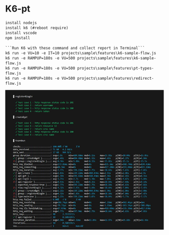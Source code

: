 # K6-pt
```
install nodejs
install k6 (#reboot require)
install vscode
npm install

```Run K6 with these command and collect report in Terminal```
k6 run -e VU=10 -e IT=10 projects\sample\features\k6-sample-flow.js
k6 run -e RAMPUP=180s -e VU=500 projects\sample\features\k6-sample-flow.js
k6 run -e RAMPUP=180s -e VU=500 projects\sample\features\pt-types-flow.js
k6 run -e RAMPUP=180s -e VU=500 projects\sample\features\redirect-flow.js
```

![screenshot](https://github.com/singavn/k6-sample/blob/main/utils/output1.JPG)
